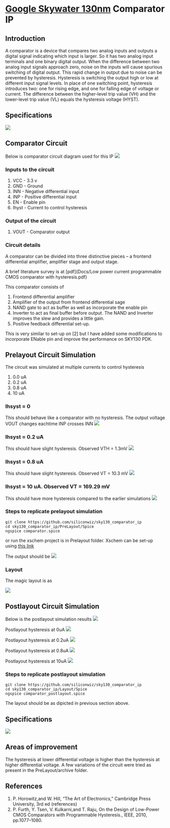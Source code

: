 # [Google Skywater 130nm](https://github.com/google/skywater-pdk) Comparator IP

## Introduction
A comparator is a device that compares two analog inputs and outputs a digital signal indicating which input is larger. So it has two analog input terminals and one binary digital output. 
When the difference between two analog input signals approach zero, noise on the inputs will cause spurious switching of digital output. This rapid change in output due to noise can be prevented by hysteresis. Hysteresis is switching the output high or low at different input signal levels. In place of one switching point, hysteresis introduces two: one for rising edge, and one for falling edge of voltage or current. The difference between the higher-level trip value (VH) and the lower-level trip value (VL) equals the hysteresis voltage (HYST).

## Specifications
![](Images/Specs.png)

## Comparator Circuit
Below is comparator circuit diagram used for this IP
![](Images/Circuit_Final.png)

### Inputs to the circuit
1. VCC - 3.3 v
2. GND - Ground
3. INN - Negative differential input
4. INP - Positive differential input
5. EN  - Enable pin
6. Ihyst - Current to control hysteresis

### Output of the circuit
1. VOUT - Comparator output

### Circuit details
A comparator can be divided into three distinctive pieces – a frontend differential amplifier, amplifier stage and output stage.

A brief literature survey is at [pdf](Docs/Low power current programmable CMOS comparator with hysteresis.pdf)

This comparator consists of
1. Frontend differential amplifier
2. Amplifier of the output from frontend differential sage
3. NAND gate to act as buffer as well as incorporate the enable pin
4. Inverter to act as final buffer before output. The NAND and Inverter improves the slew and provides a little gain.
5. Positive feedback differential set-up. 

This is very similar to set-up on [2] but I have added some modifications to incorporate ENable pin and improve the performance on SKY130 PDK.

## Prelayout Circuit Simulation
The circuit was simulated at multiple currents to control hysteresis
1. 0.0 uA
2. 0.2 uA
3. 0.8 uA
4. 10  uA 

### Ihsyst = 0
This should behave like a comparator with no hysteresis. The output voltage VOUT changes eachtime INP crosses INN
![](Images/ngspice_prelayout_0_Ihyst.png)

### Ihsyst = 0.2 uA
This should have slight hysteresis. Observed VTH = 1.3mV
![](Images/ngspice_prelayout_0.2_Ihyst.png)

### Ihsyst = 0.8 uA
This should have slight hysteresis. Observed VT = 10.3 mV
![](Images/ngspice_prelayout_0.8_Ihyst.png)

### Ihsyst = 10 uA. Observed VT = 169.29 mV
This should have more hysteresis compared to the earlier simulations
![](Images/ngspice_prelayout_10_Ihyst.png)

### Steps to replicate prelayout simulation
```
git clone https://github.com/siliconwiz/sky130_comparator_ip
cd sky130_comparator_ip/PreLayout/Spice
ngspice comparator.spice
```

or run the xschem project is in Prelayout folder.
Xschem can be set-up using [this link](https://www.youtube.com/watch?v=jXmmxO8WG8s)

The output should be
![](Images/ngspice_prelayout_complete.png)

### Layout

The magic layout is as 

![](Images/comparator_magic.png)

## Postlayout Circuit Simulation

Below is the postlayout simulation results
![](Images/ngspice_postlayout_complete.png)

Postlayout hysteresis at 0uA
![](Images/hysteresis_0uA_using_julia.jpg)

Postlayout hysteresis at 0.2uA
![](Images/hysteresis_0.2uA_using_julia.jpg)

Postlayout hysteresis at 0.8uA
![](Images/hysteresis_0.8uA_using_julia.jpg)

Postlayout hysteresis at 10uA
![](Images/hysteresis_10uA_using_julia.jpg)

### Steps to replicate postlayout simulation
```
git clone https://github.com/siliconwiz/sky130_comparator_ip
cd sky130_comparator_ip/Layout/Spice
ngspice comparator_postlayout.spice
```

The layout should be as dipicted in previous section above.

## Specifications
![](Images/Specs.png)

## Areas of improvement
The hysteresis at lower differential voltage is higher than the hysteresis at higher differential voltage.
A few variations of the circuit were tried as present in the PreLayout/archive folder. 

## References
1. P. Horowitz,and W. Hill, “The Art of Electronics,” Cambridge Press University, 3rd ed (references) 
2. P. Furth, Y. Tsen, V. Kulkarni,and T. Raju, On the Design of Low-Power CMOS Comparators with Programmable Hysteresis., IEEE, 2010, pp.1077–1080.
